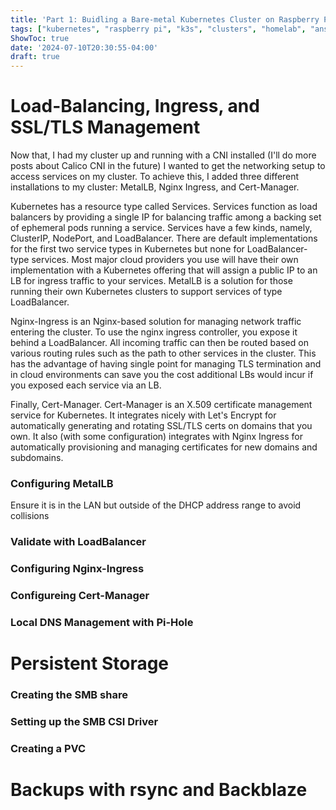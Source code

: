 ```yaml
---
title: 'Part 1: Buidling a Bare-metal Kubernetes Cluster on Raspberry Pis'
tags: ["kubernetes", "raspberry pi", "k3s", "clusters", "homelab", "ansible", "tailscale", "networking", "pi-hole", "cloud"]
ShowToc: true
date: '2024-07-10T20:30:55-04:00'
draft: true
---
```


# Load-Balancing, Ingress, and SSL/TLS Management

Now that, I had my cluster up and running with a CNI installed (I'll do more posts about Calico CNI in the future) I wanted to get the networking setup to access services on my cluster. To achieve this, I added three different installations to my cluster: MetalLB, Nginx Ingress, and Cert-Manager. 

Kubernetes has a resource type called Services. Services function as load balancers by providing a single IP for balancing traffic among a backing set of ephemeral pods running a service. Services have a few kinds, namely, ClusterIP, NodePort, and LoadBalancer. There are default implementations for the first two service types in Kubernetes but none for LoadBalancer-type services. Most major cloud providers you use will have their own implementation with a Kubernetes offering that will assign a public IP to an LB for ingress traffic to your services. MetalLB is a solution for those running their own Kubernetes clusters to support services of type LoadBalancer. 

Nginx-Ingress is an Nginx-based solution for managing network traffic entering the cluster. To use the nginx ingress controller, you expose it behind a LoadBalancer. All incoming traffic can then be routed based on various routing rules such as the path to other services in the cluster. This has the advantage of having single point for managing TLS termination and in cloud environments can save you the cost additional LBs would incur if you exposed each service via an LB.

Finally, Cert-Manager. Cert-Manager is an X.509 certificate management service for Kubernetes. It integrates nicely with Let's Encrypt for automatically generating and rotating SSL/TLS certs on domains that you own. It also (with some configuration) integrates with Nginx Ingress for automatically provisioning and managing certificates for new domains and subdomains. 


### Configuring MetalLB

Ensure it is in the LAN but outside of the DHCP address range to avoid collisions

### Validate with LoadBalancer


### Configuring Nginx-Ingress


### Configureing Cert-Manager


### Local DNS Management with Pi-Hole



# Persistent Storage


### Creating the SMB share

### Setting up the SMB CSI Driver

### Creating a PVC


# Backups with rsync and Backblaze
